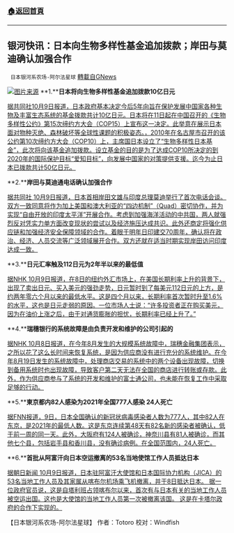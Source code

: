 ###  [:house:返回首頁](https://github.com/ourhimalayas/txt)
---


## 银河快讯：日本向生物多样性基金追加拨款；岸田与莫迪确认加强合作
` 日本银河系农场-阿尔法星球` [轉載自GNews](https://gnews.org/zh-hans/1585696/)

![](https://assets.gnews.org/wp-content/uploads/2021/10/图片2-14.png)[图片来源](https://m.thepaper.cn/)
**1.****日本将向生物多样性基金追加拨款10亿日元**

[据共同社10月9日报道，日本政府基本决定今后5年向旨在保护发展中国家各种生物及丰富生态系统的基金拨款共计10亿日元。日本将在11日起在中国召开的《生物多样性公约》第15次缔约方大会（COP15）上宣布这一决定。此举意在展示日本面对物种灭绝、森林破坏等全球性课题的积极姿态。，2010年在名古屋市召开的该公约第10次缔约方大会（COP10）上，主席国日本设立了“生物多样性日本基金”，此次将向该基金追加拨款。设立基金的目的是为了达成COP10所决定的到2020年的国际保护目标“爱知目标”，向发展中国家的对策提供支援。迄今为止日本已拨款共计50亿日元。](https://tchina.kyodonews.net/news/2021/10/1f2d446886c6-10.html)

**2.****岸田与莫迪通电话确认加强合作**

[据共同社 10月9日报道，日本首相岸田文雄与印度总理莫迪举行了首次电话会谈。双方一致同意将作为加上美国和澳大利亚的“四边机制”（Quad）密切协作，并为实现“自由开放的印度太平洋”开展合作。考虑到加强海洋活动的中共国，两人就强烈反对凭实力单方面改变现状的尝试以及经济施压达成共识。此外还商定将强化供应链和加强经济安全保障领域的合作。着眼于明年日印建交70周年，确认将在政治、经济、人员交流等广泛领域展开合作。双方还就在适当时期实现岸田访问印度达成一致。](https://tchina.kyodonews.net/news/2021/10/18fe04821005.html)

**3.****日元汇率触及112日元为2年半以来的最低值**

[据NHK 10月9日报道，在8日的纽约外汇市场上，在美国长期利率上升的背景下，出现了卖出日元、买入美元的强劲走势，日元暂时到了每美元112日元的上方，是约两年零六个月以来的最低水平。这是四个月以来，长期利率首次暂时升至1.6%的水平，这也是日元走弱的原因。一位市场人士说：“许多投资者正在购买美元，因为在油价上涨之后，由于对通货膨胀的担忧，长期利率已经上升了。”](https://www3.nhk.or.jp/news/html/20211009/k10013299561000.html?utm_int=news-business_contents_list-items_003)

**4.****瑞穗银行的系统故障是由负责开发和维护的公司引起的**

[据NHK 10月8日报道，在今年8月发生的大规模系统故障中，瑞穗金融集团表示，之所以花了这么长时间来恢复系统，是因为供应商没有进行充分的系统维护。在今年8月19日发生的系统故障中，处理商店交易的系统中的两个设备出现故障，切换到备用系统时也出现故障，导致客户第二天无法在全国的商店进行转账或存款。此外，作为供应商参与了系统的开发和维护的富士通公司，也未能在恢复工作中采取足够的行动。](https://www3.nhk.or.jp/news/html/20211009/k10013299251000.html?utm_int=news-business_contents_list-items_002)

**5.****東京都内82人感染为2021年全国777人感染 24人死亡**

[据FNN报道，9日，日本全国确认的新冠状病毒感染者人数为777人，其中82人在东京，是2021年的最低人数。这是东京连续第48天有82名新的感染者被确认，低于前一周的同一天。此外，大阪府有124人被确诊，神奈川县有81人被确诊，而其他七个县，包括岩手县和香川县，没有确诊病例。在全国范围内，24人死亡。](https://news.yahoo.co.jp/articles/03c55ec38f7c4375f3d0bec952bb3ef887dfefce)

**6.****首批从阿富汗向日本空运撤离的53名当地使馆工作人员抵达日本**

[据朝日新闻  10月9日报道，日本驻阿富汗大使馆和日本国际协力机构（JICA）的53名当地工作人员及其家属从喀布尔机场乘飞机撤离，并于8日抵达日本。 据一位政府官员说，这是自塔利班占领喀布尔以来，首次有与日本有关的当地工作人员被空运出国。这也是大使馆的当地工作人员第一次被撤离该国。 这是在卡塔尔政府的合作下实现的。](https://news.yahoo.co.jp/articles/f2a85544b35ab646bd79bd15112be3bfe4d1ea86)

【日本银河系农场-阿尔法星球】
作者：Totoro
校对：Windfish
